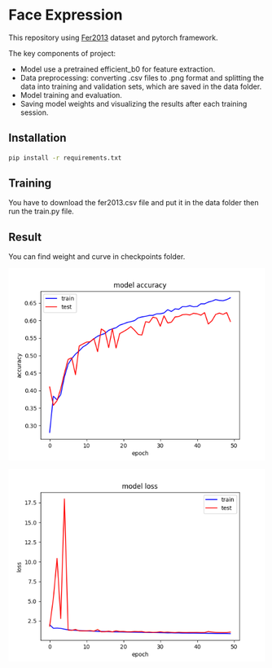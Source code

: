 # Face Expression
This repository using [Fer2013](https://www.kaggle.com/datasets/deadskull7/fer2013) dataset and pytorch framework.


The key components of project:

- Model use a pretrained efficient_b0 for feature extraction.
- Data preprocessing: converting .csv files to .png format and splitting the data into training and validation sets, which are saved in the data folder.
- Model training and evaluation.
- Saving model weights and visualizing the results after each training session.

## Installation

```bash
pip install -r requirements.txt
```


## Training

You have to download the fer2013.csv file and put it in the data folder then run the train.py file.

## Result

You can find weight and curve in checkpoints folder.

![Accuracy](.\checkpoints\1\accuracy_curve.png)

![Loss](.\checkpoints\1\loss_curve.png)




